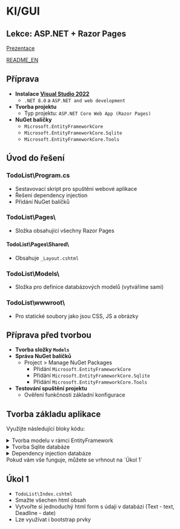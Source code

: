 # KI/GUI
## Lekce: ASP.NET + Razor Pages

[Prezentace](https://tinyurl.com/KI-GUI-PRE)

[README_EN](https://github.com/radeksmejky9/GUI/edit/main/README_EN.md)

## Příprava
- **Instalace [Visual Studio 2022](https://visualstudio.microsoft.com/thank-you-downloading-visual-studio/?sku=Community&channel=Release&version=VS2022&source=VSLandingPage&cid=2030&passive=false)**
  - `.NET 8.0` a `ASP.NET and web development`
- **Tvorba projektu**
  - Typ projektu: `ASP.NET Core Web App (Razor Pages)`
- **NuGet balíčky**
  - `Microsoft.EntityFrameworkCore`
  - `Microsoft.EntityFrameworkCore.Sqlite`
  - `Microsoft.EntityFrameworkCore.Tools`

## Úvod do řešení
### TodoList\Program.cs
- Sestavovací skript pro spuštění webové aplikace
- Řešení dependency injection
- Přidání NuGet balíčků

### TodoList\Pages\
- Složka obsahující všechny Razor Pages

#### TodoList\Pages\Shared\
- Obsahuje `_Layout.cshtml`

### TodoList\Models\
- Složka pro definice databázových modelů (vytváříme sami)

### TodoList\wwwroot\
- Pro statické soubory jako jsou CSS, JS a obrázky
  
## Příprava před tvorbou
- **Tvorba složky `Models`**
- **Správa NuGet balíčků**
  - Project > Manage NuGet Packages
    - Přidání `Microsoft.EntityFrameworkCore`
    - Přidání `Microsoft.EntityFrameworkCore.Sqlite`
    - Přidání `Microsoft.EntityFrameworkCore.Tools`
- **Testování spuštění projektu**
  - Ověření funkčnosti základní konfigurace

## Tvorba základu aplikace
Využijte následující bloky kódu:

<details>
<summary>Tvorba modelu v rámci EntityFramework</summary>
  

```csharp
//TodoList\Models\ToDoElement.cs
using System.ComponentModel;
using System.ComponentModel.DataAnnotations;

namespace TodoList.Models
{
    public class ToDoElement
    {
        [Key]
        public int Id { get; set; }
        [DisplayName("Task Text")]
        [Required]
        public string Text { get; set; }
        [Required]
        public DateTime Deadline { get; set; }
        [Required]
        [DefaultValue(0)]
        public byte Finished { get; set; }
    }
}

```
</details>
<details>

<summary>Tvorba Sqlite databáze</summary>


```csharp
//TodoList\Models\ToDoContext.cs
using Microsoft.EntityFrameworkCore;
using System.Collections.Generic;
using TodoList.Models;

public class ToDoContext : DbContext
{
    public DbSet<ToDoElement> ToDoElements { set; get; }

    protected override void OnConfiguring(DbContextOptionsBuilder optionsBuilder)
    => optionsBuilder.UseSqlite(@"Data Source=..\Demo.db");
}
```

</details>

<details>

<summary>Dependency injection databáze</summary>


```csharp
//TodoList\Program.cs
builder.Services.AddDbContext<ToDoContext>();
```

</details>
Pokud vám vše funguje, můžete se vrhnout na `Úkol 1`

## Úkol 1
- `TodoList\Index.cshtml`
- Smažte všechen html obsah
- Vytvořte si jednoduchý html form s údaji v databázi (Text - text, Deadline - date)
- Lze využívat i bootstrap prvky 




